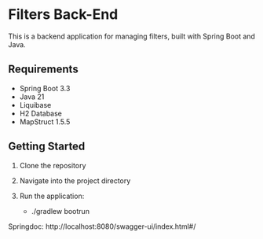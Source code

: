 # Filters Back-End

This is a backend application for managing filters, built with Spring Boot and Java.

## Requirements

- Spring Boot 3.3
- Java 21
- Liquibase
- H2 Database
- MapStruct 1.5.5

## Getting Started

1. Clone the repository

2. Navigate into the project directory

3. Run the application:
    - ./gradlew bootrun

Springdoc: http://localhost:8080/swagger-ui/index.html#/